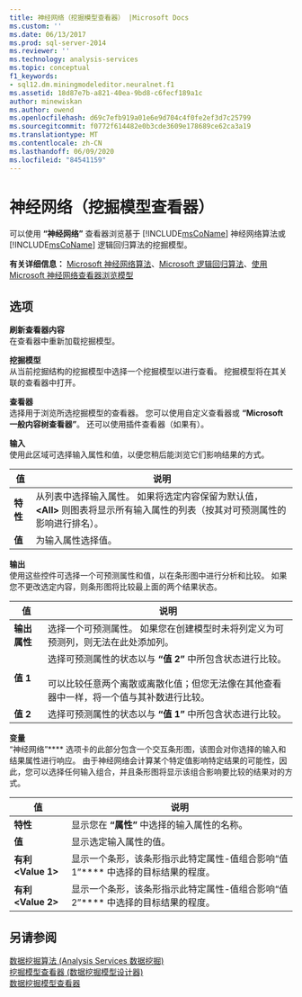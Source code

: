 ```yaml
---
title: 神经网络（挖掘模型查看器） |Microsoft Docs
ms.custom: ''
ms.date: 06/13/2017
ms.prod: sql-server-2014
ms.reviewer: ''
ms.technology: analysis-services
ms.topic: conceptual
f1_keywords:
- sql12.dm.miningmodeleditor.neuralnet.f1
ms.assetid: 18d87e7b-a821-40ea-9bd8-c6fecf189a1c
author: minewiskan
ms.author: owend
ms.openlocfilehash: d69c7efb919a01e6e9d704c4f0fe2ef3d7c25799
ms.sourcegitcommit: f0772f614482e0b3cde3609e178689ce62ca3a19
ms.translationtype: MT
ms.contentlocale: zh-CN
ms.lasthandoff: 06/09/2020
ms.locfileid: "84541159"
---
```

# <a name="neural-network-mining-model-viewer"></a>神经网络（挖掘模型查看器）
  可以使用 **“神经网络”** 查看器浏览基于 [!INCLUDE[msCoName](../includes/msconame-md.md)] 神经网络算法或 [!INCLUDE[msCoName](../includes/msconame-md.md)] 逻辑回归算法的挖掘模型。  
  
 **有关详细信息：** [Microsoft 神经网络算法](data-mining/microsoft-neural-network-algorithm.md)、[Microsoft 逻辑回归算法](data-mining/microsoft-logistic-regression-algorithm.md)、[使用 Microsoft 神经网络查看器浏览模型](data-mining/browse-a-model-using-the-microsoft-neural-network-viewer.md)  
  
## <a name="options"></a>选项  
 **刷新查看器内容**  
 在查看器中重新加载挖掘模型。  
  
 **挖掘模型**  
 从当前挖掘结构的挖掘模型中选择一个挖掘模型以进行查看。 挖掘模型将在其关联的查看器中打开。  
  
 **查看器**  
 选择用于浏览所选挖掘模型的查看器。 您可以使用自定义查看器或 **“Microsoft 一般内容树查看器”**。 还可以使用插件查看器（如果有）。  
  
 **输入**  
 使用此区域可选择输入属性和值，以便您稍后能浏览它们影响结果的方式。  
  
|值|说明|  
|-----------|-----------------|  
|**特性**|从列表中选择输入属性。 如果将选定内容保留为默认值， **\<All>** 则图表将显示所有输入属性的列表（按其对可预测属性的影响进行排名）。|  
|**值**|为输入属性选择值。|  
  
 **输出**  
 使用这些控件可选择一个可预测属性和值，以在条形图中进行分析和比较。 如果您不更改选定内容，则条形图将比较最上面的两个结果状态。  
  
|值|说明|  
|-----------|-----------------|  
|**输出属性**|选择一个可预测属性。 如果您在创建模型时未将列定义为可预测列，则无法在此处添加列。|  
|**值 1**|选择可预测属性的状态以与 **“值 2”** 中所包含状态进行比较。<br /><br /> 可以比较任意两个离散或离散化值；但您无法像在其他查看器中一样，将一个值与其补数进行比较。|  
|**值 2**|选择可预测属性的状态以与 **“值 1”** 中所包含状态进行比较。|  
  
 **变量**  
 “神经网络”**** 选项卡的此部分包含一个交互条形图，该图会对你选择的输入和结果属性进行响应。 由于神经网络会计算某个特定值影响特定结果的可能性，因此，您可以选择任何输入组合，并且条形图将显示该组合影响要比较的结果对的方式。  
  
|值|说明|  
|-----------|-----------------|  
|**特性**|显示您在 **“属性”** 中选择的输入属性的名称。|  
|**值**|显示选定输入属性的值。|  
|**有利\<Value 1>**|显示一个条形，该条形指示此特定属性-值组合影响“值 1”**** 中选择的目标结果的程度。|  
|**有利\<Value 2>**|显示一个条形，该条形指示此特定属性-值组合影响“值 2”**** 中选择的目标结果的程度。|  
  
## <a name="see-also"></a>另请参阅  
 [数据挖掘算法 &#40;Analysis Services 数据挖掘&#41;](data-mining/data-mining-algorithms-analysis-services-data-mining.md)   
 [挖掘模型查看器 &#40;数据挖掘模型设计器&#41;](mining-model-viewers-data-mining-model-designer.md)   
 [数据挖掘模型查看器](data-mining/data-mining-model-viewers.md)  
  
  
